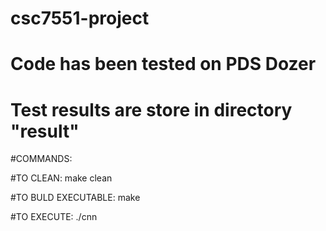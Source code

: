 # csc7551-project

# Code has been tested on PDS Dozer
# Test results are store in directory "result"

#COMMANDS:

#TO CLEAN: make clean

#TO BULD EXECUTABLE: make

#TO EXECUTE: ./cnn
